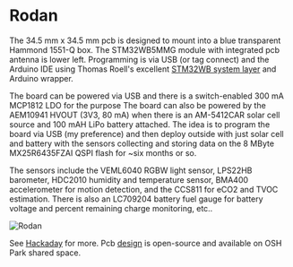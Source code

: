 # Rodan
The 34.5 mm x 34.5 mm pcb is designed to mount into a blue transparent Hammond 1551-Q box. The STM32WB5MMG module with integrated pcb antenna is lower left. Programming is via USB (or tag connect) and the Arduino IDE using Thomas Roell's excellent [STM32WB system layer](https://github.com/GrumpyOldPizza/ArduinoCore-stm32wb) and Arduino wrapper.

The board can be powered via USB and there is a switch-enabled 300 mA MCP1812 LDO for the purpose The board can also be powered by the AEM10941 HVOUT (3V3, 80 mA) when there is an AM-5412CAR solar cell source and 100 mAH LiPo battery attached. The idea is to program the board via USB (my preference) and then deploy outside with just solar cell and battery with the sensors collecting and storing data on the 8 MByte  MX25R6435FZAI QSPI flash for ~six months or so.

The sensors include the VEML6040 RGBW light sensor, LPS22HB barometer, HDC2010 humidity and temperature sensor, BMA400 accelerometer for motion detection, and the CCS811 for eCO2 and TVOC estimation. There is also an LC709204 battery fuel gauge for battery voltage and percent remaining charge monitoring, etc..  

![Rodan](https://user-images.githubusercontent.com/6698410/127719506-94157222-1675-4999-b114-421aa7fc567d.jpg)

See [Hackaday](https://hackaday.io/project/19649-stm32l4-sensor-tile) for more.
Pcb [design](https://oshpark.com/shared_projects/23LSLZPF) is open-source and available on OSH Park shared space.
